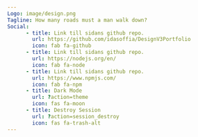 ```yaml
---
Logo: image/design.png
Tagline: How many roads must a man walk down?
Social:
      - title: Link till sidans github repo.
        url: https://github.com/idasoffia/DesignV3Portfolio
        icon: fab fa-github
      - title: Link till sidans github repo.
        url: https://nodejs.org/en/
        icon: fab fa-node
      - title: Link till sidans github repo.
        url: https://www.npmjs.com/
        icon: fab fa-npm
      - title: Dark Mode
        url: ?action=theme
        icon: fas fa-moon
      - title: Destroy Session
        url: ?action=session_destroy
        icon: fas fa-trash-alt
---
```

